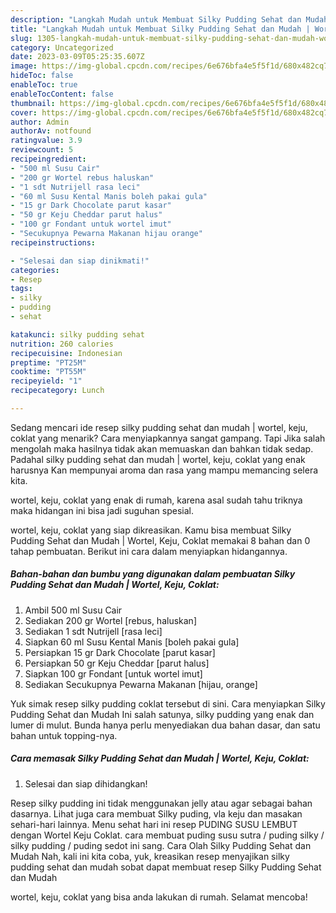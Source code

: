 ```yaml
---
description: "Langkah Mudah untuk Membuat Silky Pudding Sehat dan Mudah | Wortel, Keju, Coklat Anti Gagal"
title: "Langkah Mudah untuk Membuat Silky Pudding Sehat dan Mudah | Wortel, Keju, Coklat Anti Gagal"
slug: 1305-langkah-mudah-untuk-membuat-silky-pudding-sehat-dan-mudah-wortel-keju-coklat-anti-gagal
category: Uncategorized
date: 2023-03-09T05:25:35.607Z
image: https://img-global.cpcdn.com/recipes/6e676bfa4e5f5f1d/680x482cq70/silky-pudding-sehat-dan-mudah-wortel-keju-coklat-foto-resep-utama.jpg
hideToc: false
enableToc: true
enableTocContent: false
thumbnail: https://img-global.cpcdn.com/recipes/6e676bfa4e5f5f1d/680x482cq70/silky-pudding-sehat-dan-mudah-wortel-keju-coklat-foto-resep-utama.jpg
cover: https://img-global.cpcdn.com/recipes/6e676bfa4e5f5f1d/680x482cq70/silky-pudding-sehat-dan-mudah-wortel-keju-coklat-foto-resep-utama.jpg
author: Admin
authorAv: notfound
ratingvalue: 3.9
reviewcount: 5
recipeingredient:
- "500 ml Susu Cair"
- "200 gr Wortel rebus haluskan"
- "1 sdt Nutrijell rasa leci"
- "60 ml Susu Kental Manis boleh pakai gula"
- "15 gr Dark Chocolate parut kasar"
- "50 gr Keju Cheddar parut halus"
- "100 gr Fondant untuk wortel imut"
- "Secukupnya Pewarna Makanan hijau orange"
recipeinstructions:

- "Selesai dan siap dinikmati!"
categories:
- Resep
tags:
- silky
- pudding
- sehat

katakunci: silky pudding sehat 
nutrition: 260 calories
recipecuisine: Indonesian
preptime: "PT25M"
cooktime: "PT55M"
recipeyield: "1"
recipecategory: Lunch

---
```



Sedang mencari ide resep silky pudding sehat dan mudah | wortel, keju, coklat yang menarik? Cara menyiapkannya sangat gampang. Tapi Jika salah mengolah maka hasilnya tidak akan memuaskan dan bahkan tidak sedap. Padahal silky pudding sehat dan mudah | wortel, keju, coklat yang enak harusnya Kan mempunyai aroma dan rasa yang mampu memancing selera kita.

 wortel, keju, coklat yang enak di rumah, karena asal sudah tahu triknya maka hidangan ini bisa jadi suguhan spesial.


 wortel, keju, coklat yang siap dikreasikan. Kamu bisa membuat Silky Pudding Sehat dan Mudah | Wortel, Keju, Coklat memakai 8 bahan dan 0 tahap pembuatan. Berikut ini cara dalam menyiapkan hidangannya.

<!--inarticleads1-->

##### Bahan-bahan dan bumbu yang digunakan dalam pembuatan Silky Pudding Sehat dan Mudah | Wortel, Keju, Coklat:

1. Ambil 500 ml Susu Cair
1. Sediakan 200 gr Wortel [rebus, haluskan]
1. Sediakan 1 sdt Nutrijell [rasa leci]
1. Siapkan 60 ml Susu Kental Manis [boleh pakai gula]
1. Persiapkan 15 gr Dark Chocolate [parut kasar]
1. Persiapkan 50 gr Keju Cheddar [parut halus]
1. Siapkan 100 gr Fondant [untuk wortel imut]
1. Sediakan Secukupnya Pewarna Makanan [hijau, orange]


Yuk simak resep silky pudding coklat tersebut di sini. Cara menyiapkan Silky Pudding Sehat dan Mudah Ini salah satunya, silky pudding yang enak dan lumer di mulut. Bunda hanya perlu menyediakan dua bahan dasar, dan satu bahan untuk topping-nya. 

<!--inarticleads2-->

##### Cara memasak Silky Pudding Sehat dan Mudah | Wortel, Keju, Coklat:


1. Selesai dan siap dihidangkan!

Resep silky pudding ini tidak menggunakan jelly atau agar sebagai bahan dasarnya. Lihat juga cara membuat Silky puding, vla keju dan masakan sehari-hari lainnya. Menu sehat hari ini resep PUDING SUSU LEMBUT dengan Wortel Keju Coklat. cara membuat puding susu sutra / puding silky / silky pudding / puding sedot ini sang. Cara Olah Silky Pudding Sehat dan Mudah Nah, kali ini kita coba, yuk, kreasikan resep menyajikan silky pudding sehat dan mudah sobat dapat membuat resep Silky Pudding Sehat dan Mudah 

 wortel, keju, coklat yang bisa anda lakukan di rumah. Selamat mencoba!
